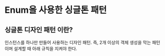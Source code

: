 # Enum을 사용한 싱글톤 패턴
## 싱글톤 디자인 패턴 이란?
인스턴스를 하나만 만들어 사용하는 디자인 패턴. 즉, 2개 이상의 객체 생성을 막는 패턴이며 설계할 때 아래 규칙을 지켜야 한다.
